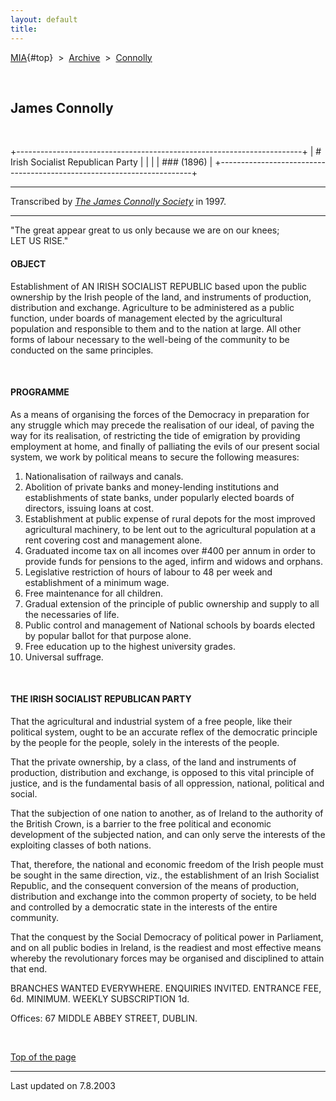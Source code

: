```yaml
---
layout: default
title: 
---
```

[MIA](../../../../index.htm){#top}  \> 
[Archive](../../../index.htm)  \>  [Connolly](../../index.htm)

 

## James Connolly

 

+-----------------------------------------------------------------------+
| # Irish Socialist Republican Party                                    |
|                                                                       |
| ### (1896)                                                            |
+-----------------------------------------------------------------------+

------------------------------------------------------------------------

Transcribed by [*The James Connolly
Society*](http://www.wageslave.org/jcs/) in 1997.

------------------------------------------------------------------------

\"The great appear great to us only because we are on our knees;\
LET US RISE.\"

#### OBJECT

Establishment of AN IRISH SOCIALIST REPUBLIC based upon the public
ownership by the Irish people of the land, and instruments of
production, distribution and exchange. Agriculture to be administered as
a public function, under boards of management elected by the
agricultural population and responsible to them and to the nation at
large. All other forms of labour necessary to the well-being of the
community to be conducted on the same principles.

 

#### PROGRAMME

As a means of organising the forces of the Democracy in preparation for
any struggle which may precede the realisation of our ideal, of paving
the way for its realisation, of restricting the tide of emigration by
providing employment at home, and finally of palliating the evils of our
present social system, we work by political means to secure the
following measures:

1.  Nationalisation of railways and canals.
2.  Abolition of private banks and money-lending institutions and
    establishments of state banks, under popularly elected boards of
    directors, issuing loans at cost.
3.  Establishment at public expense of rural depots for the most
    improved agricultural machinery, to be lent out to the agricultural
    population at a rent covering cost and management alone.
4.  Graduated income tax on all incomes over #400 per annum in order to
    provide funds for pensions to the aged, infirm and widows and
    orphans.
5.  Legislative restriction of hours of labour to 48 per week and
    establishment of a minimum wage.
6.  Free maintenance for all children.
7.  Gradual extension of the principle of public ownership and supply to
    all the necessaries of life.
8.  Public control and management of National schools by boards elected
    by popular ballot for that purpose alone.
9.  Free education up to the highest university grades.
10. Universal suffrage.

 

#### THE IRISH SOCIALIST REPUBLICAN PARTY

That the agricultural and industrial system of a free people, like their
political system, ought to be an accurate reflex of the democratic
principle by the people for the people, solely in the interests of the
people.

That the private ownership, by a class, of the land and instruments of
production, distribution and exchange, is opposed to this vital
principle of justice, and is the fundamental basis of all oppression,
national, political and social.

That the subjection of one nation to another, as of Ireland to the
authority of the British Crown, is a barrier to the free political and
economic development of the subjected nation, and can only serve the
interests of the exploiting classes of both nations.

That, therefore, the national and economic freedom of the Irish people
must be sought in the same direction, viz., the establishment of an
Irish Socialist Republic, and the consequent conversion of the means of
production, distribution and exchange into the common property of
society, to be held and controlled by a democratic state in the
interests of the entire community.

That the conquest by the Social Democracy of political power in
Parliament, and on all public bodies in Ireland, is the readiest and
most effective means whereby the revolutionary forces may be organised
and disciplined to attain that end.

BRANCHES WANTED EVERYWHERE. ENQUIRIES INVITED. ENTRANCE FEE, 6d.
MINIMUM. WEEKLY SUBSCRIPTION 1d.

Offices: 67 MIDDLE ABBEY STREET, DUBLIN.

 

[Top of the page](#top)

------------------------------------------------------------------------

Last updated on 7.8.2003
